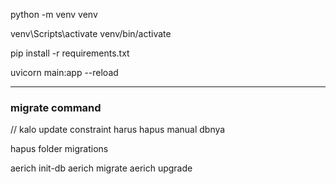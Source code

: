 python -m venv venv

venv\Scripts\activate
venv/bin/activate

pip install -r requirements.txt

uvicorn main:app --reload

---

### migrate command

// kalo update constraint harus hapus manual dbnya

hapus folder migrations

aerich init-db
aerich migrate
aerich upgrade
